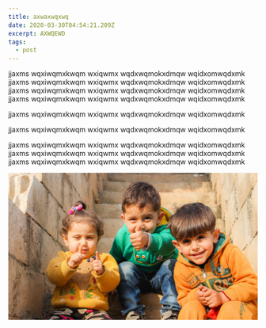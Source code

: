 ```yaml
---
title: axwaxwqxwq
date: 2020-03-30T04:54:21.209Z
excerpt: AXWQEWD
tags:
  - post
---
```

jjaxms wqxiwqmxkwqm wxiqwmx wqdxwqmokxdmqw wqidxomwqdxmk jjaxms wqxiwqmxkwqm wxiqwmx wqdxwqmokxdmqw wqidxomwqdxmk jjaxms wqxiwqmxkwqm wxiqwmx wqdxwqmokxdmqw wqidxomwqdxmk jjaxms wqxiwqmxkwqm wxiqwmx wqdxwqmokxdmqw wqidxomwqdxmk 



jjaxms wqxiwqmxkwqm wxiqwmx wqdxwqmokxdmqw wqidxomwqdxmk

jjaxms wqxiwqmxkwqm wxiqwmx wqdxwqmokxdmqw wqidxomwqdxmk

jjaxms wqxiwqmxkwqm wxiqwmx wqdxwqmokxdmqw wqidxomwqdxmk jjaxms wqxiwqmxkwqm wxiqwmx wqdxwqmokxdmqw wqidxomwqdxmk jjaxms wqxiwqmxkwqm wxiqwmx wqdxwqmokxdmqw wqidxomwqdxmk

![scxdscdsa](/static/img/three-children-sitting-on-stairs-1212805.jpg "AXSACX WECDEW")